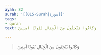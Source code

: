 ```yaml
---
ayah: 82
surah: '[[015-Surah|سورة]]'
tags:
- quran
text: وَكَانُوا يَنْحِتُونَ مِنَ الْجِبَالِ بُيُوتًا آمِنِينَ

---
```

> وَكَانُوا يَنْحِتُونَ مِنَ الْجِبَالِ بُيُوتًا آمِنِينَ
